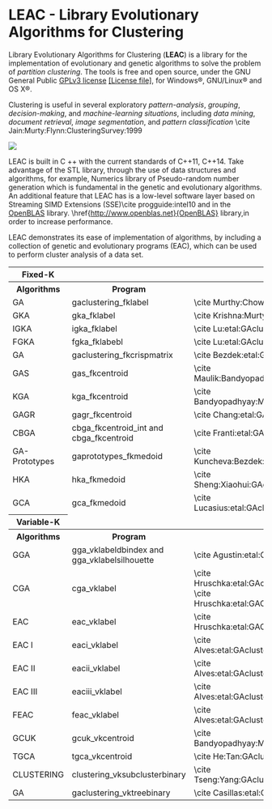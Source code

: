 # LEAC - Library Evolutionary Algorithms for Clustering

Library Evolutionary Algorithms for Clustering (**LEAC**) is a library for the implementation
of evolutionary and genetic algorithms to solve the problem of *partition clustering*.
The tools is free and open source, under the GNU General Public
[GPLv3 license](https://www.gnu.org/licenses/gpl-3.0.en.html) 
[\[License file\]](../../LICENSE),
for Windows&reg;, GNU/Linux&reg; and OS X&reg;.

Clustering is useful in several exploratory *pattern-analysis*,
*grouping*, *decision-making*, and *machine-learning situations*,
including *data mining*, *document retrieval*, *image segmentation*,
and *pattern classification*
\cite Jain:Murty:Flynn:ClusteringSurvey:1999

![](../master/doc/leac_cluster.svg)

LEAC is built in C ++ with the current standards of C++11, C++14.
Take advantage of the STL library, through the use of 
data structures and algorithms, for example,
Numerics library of Pseudo-random number generation which is 
fundamental in the genetic and evolutionary algorithms.
An additional feature that LEAC has is a low-level software layer
based on Streaming SIMD Extensions (SSE)\cite progguide:intel10
and in the 
[OpenBLAS](http://www.openblas.net) library.
\href{http://www.openblas.net}{OpenBLAS} 
library,in order to increase performance.

LEAC demonstrates its ease of implementation of algorithms, 
by including a collection of genetic and evolutionary programs (EAC), 
which can be used to perform cluster analysis of a data set.

<table>
  <tr>
    <th>Fixed-K</th>
  </tr>
   <tr>
    <th>Algorithms</th>
    <th>Program</th>
    <th>Based on</th>
  </tr>
  <tr>
    <td>GA</td>
    <td>gaclustering_fklabel</td>
    <td>\cite Murthy:Chowdhury:GAclustering:GA:1996</td>
  </tr>
  <tr>
    <td>GKA</td>
    <td>gka_fklabel</td>
    <td>\cite Krishna:Murty:GAClustering:GKA:1999</td>
  </tr>
  <tr>
    <td>IGKA</td>
    <td>igka_fklabel</td>
    <td>\cite Lu:etal:GAclusteringLabel:IGKA:2004</td>
  </tr>
  <tr>
    <td>FGKA</td>
    <td>fgka_fklabebl</td>
    <td>\cite Lu:etal:GAclusteringLabel:FGKA:2004</td>
  </tr>
  <tr>
    <td>GA</td>
    <td>gaclustering_fkcrispmatrix</td>
    <td>\cite Bezdek:etal:GAclustering:GA:1994</td>
  </tr>
  <tr>
    <td>GAS</td>
    <td>gas_fkcentroid</td>
    <td>\cite Maulik:Bandyopadhyay:GAclustering:GAS:2000</td>
  </tr>
  <tr>
    <td>KGA</td>
    <td>kga_fkcentroid</td>
    <td>\cite Bandyopadhyay:Maulik:GAclustering:KGA:2002</td>
  </tr>
  <tr>
    <td>GAGR</td>
    <td>gagr_fkcentroid</td>
    <td>\cite Chang:etal:GAclustering:GAGR:2009</td>
  </tr>
  <tr>
    <td>CBGA</td>
    <td>cbga_fkcentroid_int and cbga_fkcentroid</td>
    <td>\cite Franti:etal:GAclustering:gafranti:1997</td> 
  </tr>
  <tr>
    <td>GA-Prototypes</td>
    <td>gaprototypes_fkmedoid</td>
    <td>\cite Kuncheva:Bezdek:GAMedoid:GAPrototypes:1997</td>
  </tr>
  <tr>
    <td>HKA</td>
    <td>hka_fkmedoid</td>
    <td>\cite Sheng:Xiaohui:GAclusteringMedoid:HKA:2004</td>
  </tr>
  <tr>
    <td>GCA</td>
    <td>gca_fkmedoid</td>
    <td>\cite Lucasius:etal:GAclusteringMedoid:GCA:1993</td>
  </tr>
  <tr>
    <th>Variable-K</th>
  </tr>
  <tr>
    <th>Algorithms</th>
    <th>Program</th>
    <th>Based on</th>
  </tr>
  <tr>
    <td>GGA</td>
    <td>gga_vklabeldbindex and gga_vklabelsilhouette</td>
    <td>\cite Agustin:etal:GAclusteringVarK:GGA:2012</td>
  </tr>
   <tr>
    <td>CGA</td>
    <td>cga_vklabel</td>
    <td>\cite Hruschka:etal:GAclusteringLabelKVar:CGAII:2004 \cite Hruschka:etal:GAClusteringLabelKVar:EAC:2006</td>
  </tr>
  <tr>
    <td>EAC</td>
    <td>eac_vklabel</td>
    <td>\cite Hruschka:etal:GAClusteringLabelKVar:EAC:2006</td>
  </tr>
  <tr>
    <td>EAC I</td>
    <td>eaci_vklabel</td>
    <td>\cite Alves:etal:GAclusteringLabelKVar:FEAC:2006</td>
  </tr>
  <tr>
    <td>EAC II</td>
    <td>eacii_vklabel</td>
    <td>\cite Alves:etal:GAclusteringLabelKVar:FEAC:2006</td>
  </tr>
  <tr>
    <td>EAC III</td>
    <td>eaciii_vklabel</td>
    <td>\cite Alves:etal:GAclusteringLabelKVar:FEAC:2006</td>
  </tr>
  <tr>
    <td>FEAC</td>
    <td>feac_vklabel</td>
    <td>\cite Alves:etal:GAclusteringLabelKVar:FEAC:2006</td>
  </tr>
  <tr>
    <td>GCUK</td>
    <td>gcuk_vkcentroid</td>
    <td>\cite Bandyopadhyay:Maulik:GACVarK:GCUK:2002</td>
  </tr>
  <tr>
    <td>TGCA</td>
    <td>tgca_vkcentroid</td>
    <td>\cite He:Tan:GAclusteringVarK:TGCA:2012</td>
  </tr>
  <tr>
    <td>CLUSTERING</td>
    <td>clustering_vksubclusterbinary</td>
    <td>\cite Tseng:Yang:GAclusteringVarK:CLUSTERING:2001</td>
  </tr>
  <tr>
    <td>GA</td>
    <td>gaclustering_vktreebinary</td>
    <td>\cite Casillas:etal:GAclusteringVarK:GA:2003</td>
  </tr>
</table>

